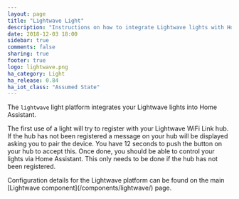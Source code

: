 ```yaml
---
layout: page
title: "Lightwave Light"
description: "Instructions on how to integrate Lightwave lights with Home Assistant."
date: 2018-12-03 18:00
sidebar: true
comments: false
sharing: true
footer: true
logo: lightwave.png
ha_category: Light
ha_release: 0.84
ha_iot_class: "Assumed State"
---
```

The `lightwave` light platform integrates your Lightwave lights into Home Assistant.

The first use of a light will try to register with your Lightwave WiFi Link hub. If the hub has not been registered a message on your hub will be displayed asking you to pair the device. You have 12 seconds to push the button on your hub to accept this. Once done, you should be able to control your lights via Home Assistant. This only needs to be done if the hub has not been registered.
<p class='note'>
Configuration details for the Lightwave platform can be found on the main [Lightwave component](/components/lightwave/) page.
</p>